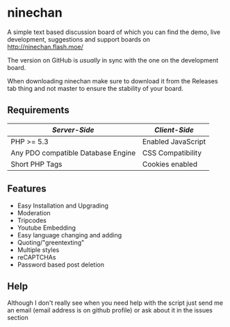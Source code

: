 ninechan
========

A simple text based discussion board of which you can find the demo, live development, suggestions and support boards on http://ninechan.flash.moe/

The version on GitHub is _usually_ in sync with the one on the development board.

When downloading ninechan make sure to download it from the Releases tab thing and not master to ensure the stability of your board.

Requirements
------------

| *Server-Side*                      | *Client-Side*                | 
| ---------------------------------- | ---------------------------- |
| PHP >= 5.3                         | Enabled JavaScript           |
| Any PDO compatible Database Engine | CSS Compatibility            |
| Short PHP Tags                     | Cookies enabled              |

Features
--------
- Easy Installation and Upgrading
- Moderation
- Tripcodes
- Youtube Embedding
- Easy language changing and adding
- Quoting/"greentexting"
- Multiple styles
- reCAPTCHAs
- Password based post deletion

Help
----
Although I don't really see when you need help with the script just send me an email (email address is on github profile) or ask about it in the issues section
